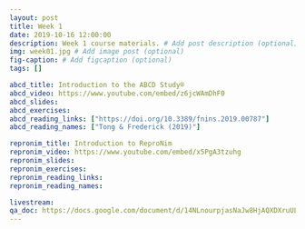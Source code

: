 ```yaml
---
layout: post
title: Week 1
date: 2019-10-16 12:00:00
description: Week 1 course materials. # Add post description (optional)
img: week01.jpg # Add image post (optional)
fig-caption: # Add figcaption (optional)
tags: []

abcd_title: Introduction to the ABCD Study®
abcd_video: https://www.youtube.com/embed/z6jcWAmDhF0
abcd_slides:
abcd_exercises:
abcd_reading_links: ["https://doi.org/10.3389/fnins.2019.00787"]
abcd_reading_names: ["Tong & Frederick (2019)"]

repronim_title: Introduction to ReproNim
repronim_video: https://www.youtube.com/embed/x5PgA3tzuhg
repronim_slides:
repronim_exercises:
repronim_reading_links:
repronim_reading_names:

livestream:
qa_doc: https://docs.google.com/document/d/14NLnourpjasNaJw8HjAQXDXruULLYN4NK-yNzY0K1Xo/edit?usp=sharing
---
```

